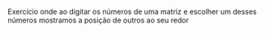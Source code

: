 Exercício onde ao digitar os números de uma matriz e escolher um desses números mostramos a posição de outros ao seu redor

